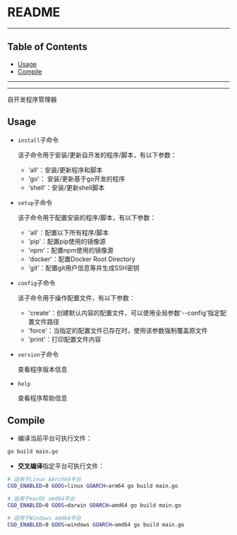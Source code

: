 # README

<!-- File: README.md -->
<!-- Author: YJ -->
<!-- Email: yj1516268@outlook.com -->
<!-- Created Time: 2023-06-07 11:09:05 -->

---

## Table of Contents

<!-- vim-markdown-toc GFM -->

* [Usage](#usage)
* [Compile](#compile)

<!-- vim-markdown-toc -->

---

<!-- Object info -->

---

自开发程序管理器

## Usage

- `install`子命令

    该子命令用于安装/更新自开发的程序/脚本，有以下参数：

    - 'all'：安装/更新程序和脚本
    - 'go'： 安装/更新基于go开发的程序
    - 'shell'：安装/更新shell脚本

- `setup`子命令

    该子命令用于配置安装的程序/脚本，有以下参数：

    - 'all'：配置以下所有程序/脚本
    - 'pip'：配置pip使用的镜像源
    - 'npm'：配置npm使用的镜像源
    - 'docker'：配置Docker Root Directory
    - 'git'：配置git用户信息等并生成SSH密钥

- `config`子命令

    该子命令用于操作配置文件，有以下参数：

    - 'create'：创建默认内容的配置文件，可以使用全局参数'--config'指定配置文件路径
    - 'force'：当指定的配置文件已存在时，使用该参数强制覆盖原文件
    - 'print'：打印配置文件内容

- `version`子命令

    查看程序版本信息

- `help`

    查看程序帮助信息

## Compile

- 编译当前平台可执行文件：

```bash
go build main.go
```

- **交叉编译**指定平台可执行文件：

```bash
# 适用于Linux AArch64平台
CGO_ENABLED=0 GOOS=linux GOARCH=arm64 go build main.go
```

```bash
# 适用于macOS amd64平台
CGO_ENABLED=0 GOOS=darwin GOARCH=amd64 go build main.go
```

```bash
# 适用于Windows amd64平台
CGO_ENABLED=0 GOOS=windows GOARCH=amd64 go build main.go
```
